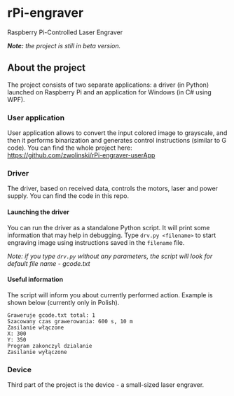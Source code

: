 # rPi-engraver
Raspberry Pi-Controlled Laser Engraver

**_Note:_** *the project is still in beta version.*

## About the project
The project consists of two separate applications: a driver (in Python) launched on Raspberry Pi and an application for Windows (in C# using WPF).
### User application
User application allows to convert the input colored image to grayscale, and then it performs binarization and generates control instructions (similar to G code). You can find the whole project here: https://github.com/zwolinski/rPi-engraver-userApp
### Driver 
The driver, based on received data, controls the motors, laser and power supply. You can find the code in this repo.

#### Launching the driver
You can run the driver as a standalone Python script. It will print some information that may help in debugging.
Type `drv.py <filename>` to start engraving image using instructions saved in the `filename` file.

_Note: if you type `drv.py` without any parameters, the script will look for default file name - gcode.txt_

#### Useful information
The script will inform you about currently performed action. Example is shown below (currently only in Polish).
```
Graweruje gcode.txt total: 1
Szacowany czas grawerowania: 600 s, 10 m
Zasilanie włączone
X: 300
Y: 350
Program zakonczyl dzialanie
Zasilanie wyłączone
```

### Device
Third part of the project is the device - a small-sized laser engraver.
